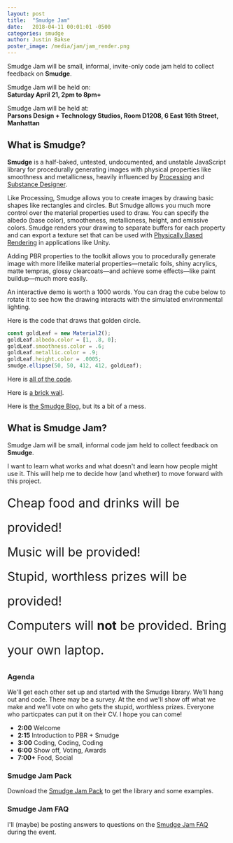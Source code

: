 ```yaml
---
layout: post
title:  "Smudge Jam"
date:   2018-04-11 00:01:01 -0500
categories: smudge
author: Justin Bakse
poster_image: /media/jam/jam_render.png
---
```


Smudge Jam will be small, informal, invite-only code jam held to collect feedback on **Smudge**.

Smudge Jam will be held on:<br/>
**Saturday April 21, 2pm to 8pm+**

Smudge Jam will be held at:<br/>
**Parsons Design + Technology Studios, Room D1208, 6 East 16th Street, Manhattan**


## What is Smudge?

**Smudge** is a half-baked, untested, undocumented, and unstable JavaScript library for procedurally generating images with physical properties like smoothness and metallicness, heavily influenced by [Processing](https://processing.org/) and [Substance Designer](https://www.allegorithmic.com/products/substance-designer). 

Like Processing, Smudge allows you to create images by drawing basic shapes like rectangles and circles. But Smudge allows you much more control over the material properties used to draw. You can specify the albedo (base color), smootheness, metallicness, height, and emissive colors. Smudge renders your drawing to separate buffers for each property and can export a texture set that can be used with [Physically Based Rendering](https://www.marmoset.co/posts/basic-theory-of-physically-based-rendering/) in applications like Unity.

Adding PBR properties to the toolkit allows you to procedurally generate image with more lifelike material properties—metalic foils, shiny acrylics, matte tempras, glossy clearcoats—and achieve some effects—like paint buildup—much more easily.

An interactive demo is worth a 1000 words. You can drag the cube below to rotate it to see how the drawing interacts with the simulated environmental lighting.


<div id="sketch_jam" class="smudge-wrap"></div>
<script src="/smudge/media/sketches_2/jam.js" data-ui-target="sketch_jam"></script>

Here is the code that draws that golden circle.

```javascript
const goldLeaf = new Material2();
goldLeaf.albedo.color = [1, .8, 0];
goldLeaf.smoothness.color = .6;
goldLeaf.metallic.color = .9;
goldLeaf.height.color = .0005;
smudge.ellipse(50, 50, 412, 412, goldLeaf);
```

Here is [all of the code](/smudge/media/brick/brick.js).

Here is [a brick wall](/smudge/media/brick/brick.js).

Here is [the Smudge Blog](/smudge/), but its a bit of a mess.

## What is Smudge Jam?

Smudge Jam will be small, informal code jam held to collect feedback on **Smudge**.

I want to learn what works and what doesn't and learn how people might use it. This will help me to decide how (and whether) to move forward with this project.

<span style="font-size: 2em; line-height: 2;">Cheap food and drinks will be provided!<br/>Music will be provided!<br/>Stupid, worthless prizes will be provided!<br/>Computers will **not** be provided. Bring your own laptop.</span>



### Agenda

We'll get each other set up and started with the Smudge library. We'll hang out and code. There may be a survey. At the end we'll show off what we make and we'll vote on who gets the stupid, worthless prizes. Everyone who particpates can put it on their CV. I hope you can come!

- **2:00** Welcome
- **2:15** Introduction to PBR + Smudge
- **3:00** Coding, Coding, Coding
- **6:00** Show off, Voting, Awards
- **7:00+** Food, Social


### Smudge Jam Pack

Download the [Smudge Jam Pack](/smudge/smudge_jam_pack.zip) to get the library and some examples.


### Smudge Jam FAQ
I'll (maybe) be posting answers to questions on the [Smudge Jam FAQ](/smudge/posts/smudge-jam-faq.html) during the event.